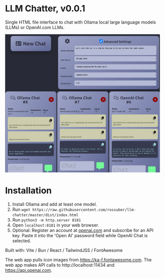 # LLM Chatter, v0.0.1

Single HTML file interface to chat with Ollama local large language models (LLMs) or OpenAI.com LLMs.

![Application screenshot](https://github.com/rossuber/llm-chatter/blob/main/dist/screenshot.webp?raw=true)

# Installation
1. Install Ollama and add at least one model.
2. Run `wget https://raw.githubusercontent.com/rossuber/llm-chatter/master/dist/index.html`
3. Run `python3 -m http.server 8181`
4. Open `localhost:8181` in your web browser.
5. Optional: Register an account at [openai.com](https://openai.com/) and subscribe for an API key. Paste it into the 'Open AI' password field while OpenAI Chat is selected.

Built with: Vite / Bun / React / TailwindJSS / FontAwesome

The web app pulls icon images from https://ka-f.fontawesome.com.
The web app makes API calls to http://localhost:11434 and https://api.openai.com.

